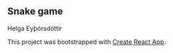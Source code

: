 ## Snake game
Helga Eyþórsdóttir

This project was bootstrapped with [Create React App](https://github.com/facebook/create-react-app).